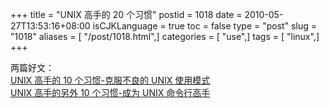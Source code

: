 +++
title = "UNIX 高手的 20 个习惯"
postid = 1018
date = 2010-05-27T13:53:16+08:00
isCJKLanguage = true
toc = false
type = "post"
slug = "1018"
aliases = [ "/post/1018.html",]
categories = [ "use",]
tags = [ "linux",]
+++


两篇好文：  
[UNIX 高手的 10 个习惯-克服不良的 UNIX
使用模式](http://www.ibm.com/developerworks/cn/aix/library/au-badunixhabits.html)  
[UNIX 高手的另外 10 个习惯-成为 UNIX
命令行高手](https://www.ibm.com/developerworks/cn/aix/library/au-unixtips/)

